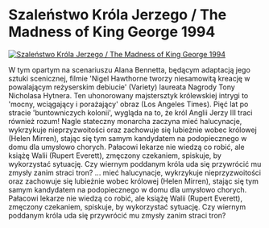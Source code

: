Szaleństwo Króla Jerzego / The Madness of King George 1994 
=============
[![Szaleństwo Króla Jerzego / The Madness of King George 1994 ](http://vidos.pl/images/player.gif)](http://vidos.pl/szalenstwo-krola-jerzego-the-madness-of-king-george-1994)

 W tym opartym na scenariuszu Alana Bennetta, będącym adaptacją jego sztuki scenicznej, filmie 'Nigel Hawthorne tworzy niesamowitą kreację w powalającym reżyserskim debiucie' (Variety) laureata Nagrody Tony Nicholasa Hytnera. Ten uhonorowany majstersztyk królewskiej intrygi to 'mocny, wciągający i porażający' obraz (Los Angeles Times). Pięć lat po stracie 'buntowniczych kolonii', wygląda na to, że król Anglii Jerzy III traci również rozum! Nagle stateczny monarcha zaczyna mieć halucynacje, wykrzykuje nieprzyzwoitości oraz zachowuje się lubieżnie wobec królowej (Helen Mirren), stając się tym samym kandydatem na podopiecznego w domu dla umysłowo chorych. Pałacowi lekarze nie wiedzą co robić, ale książę Walii (Rupert Everett), zmęczony czekaniem, spiskuje, by wykorzystać sytuację. Czy wiernym poddanym króla uda się przywrócić mu zmysły zanim straci tron?  ... mieć halucynacje, wykrzykuje nieprzyzwoitości oraz zachowuje się lubieżnie wobec królowej (Helen Mirren), stając się tym samym kandydatem na podopiecznego w domu dla umysłowo chorych. Pałacowi lekarze nie wiedzą co robić, ale książę Walii (Rupert Everett), zmęczony czekaniem, spiskuje, by wykorzystać sytuację. Czy wiernym poddanym króla uda się przywrócić mu zmysły zanim straci tron?
